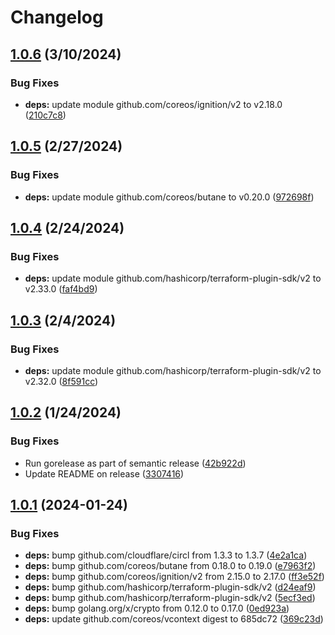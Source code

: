 # Changelog

## [1.0.6](https://github.com/e-breuninger/terraform-provider-ignition/compare/v1.0.5...v1.0.6) (3/10/2024)


### Bug Fixes

* **deps:** update module github.com/coreos/ignition/v2 to v2.18.0 ([210c7c8](https://github.com/e-breuninger/terraform-provider-ignition/commit/210c7c8f98d06dae81849c34242b437b9f8799fe))

## [1.0.5](https://github.com/e-breuninger/terraform-provider-ignition/compare/v1.0.4...v1.0.5) (2/27/2024)


### Bug Fixes

* **deps:** update module github.com/coreos/butane to v0.20.0 ([972698f](https://github.com/e-breuninger/terraform-provider-ignition/commit/972698f8506b729f311c3fcb24ec91ad715f11df))

## [1.0.4](https://github.com/e-breuninger/terraform-provider-ignition/compare/v1.0.3...v1.0.4) (2/24/2024)


### Bug Fixes

* **deps:** update module github.com/hashicorp/terraform-plugin-sdk/v2 to v2.33.0 ([faf4bd9](https://github.com/e-breuninger/terraform-provider-ignition/commit/faf4bd9bd0192099963f8471542f21d5a74794ab))

## [1.0.3](https://github.com/e-breuninger/terraform-provider-ignition/compare/v1.0.2...v1.0.3) (2/4/2024)


### Bug Fixes

* **deps:** update module github.com/hashicorp/terraform-plugin-sdk/v2 to v2.32.0 ([8f591cc](https://github.com/e-breuninger/terraform-provider-ignition/commit/8f591cc8df03a3f8b0e6cc71b7b183e402e51fcc))

## [1.0.2](https://github.com/e-breuninger/terraform-provider-ignition/compare/v1.0.1...v1.0.2) (1/24/2024)


### Bug Fixes

* Run gorelease as part of semantic release ([42b922d](https://github.com/e-breuninger/terraform-provider-ignition/commit/42b922dd69ce512d028852a0d1e2c33014e5bf5a))
* Update README on release ([3307416](https://github.com/e-breuninger/terraform-provider-ignition/commit/3307416c9a50f59b18e2e3a3e06fd81c08bace26))

## [1.0.1](https://github.com/e-breuninger/terraform-provider-ignition/compare/v1.0.0...v1.0.1) (2024-01-24)


### Bug Fixes

* **deps:** bump github.com/cloudflare/circl from 1.3.3 to 1.3.7 ([4e2a1ca](https://github.com/e-breuninger/terraform-provider-ignition/commit/4e2a1caa458ef0bf0ea6fb0b1a97eac3b508f6df))
* **deps:** bump github.com/coreos/butane from 0.18.0 to 0.19.0 ([e7963f2](https://github.com/e-breuninger/terraform-provider-ignition/commit/e7963f2bfce639aaf0a686b684d1670b1a224e0b))
* **deps:** bump github.com/coreos/ignition/v2 from 2.15.0 to 2.17.0 ([ff3e52f](https://github.com/e-breuninger/terraform-provider-ignition/commit/ff3e52f9531feff2189f184a3cbe0ccf7ed03fda))
* **deps:** bump github.com/hashicorp/terraform-plugin-sdk/v2 ([d24eaf9](https://github.com/e-breuninger/terraform-provider-ignition/commit/d24eaf9d0a4c78a3cec567966c900e3f0f649cf2))
* **deps:** bump github.com/hashicorp/terraform-plugin-sdk/v2 ([5ecf3ed](https://github.com/e-breuninger/terraform-provider-ignition/commit/5ecf3ed36f21efc15aa45bfac801302d85305e60))
* **deps:** bump golang.org/x/crypto from 0.12.0 to 0.17.0 ([0ed923a](https://github.com/e-breuninger/terraform-provider-ignition/commit/0ed923a1a9279e958ee8209865ea52acbb7b6de0))
* **deps:** update github.com/coreos/vcontext digest to 685dc72 ([369c23d](https://github.com/e-breuninger/terraform-provider-ignition/commit/369c23dc6bd65f3484b388e6ee8c55a35039baf5))
